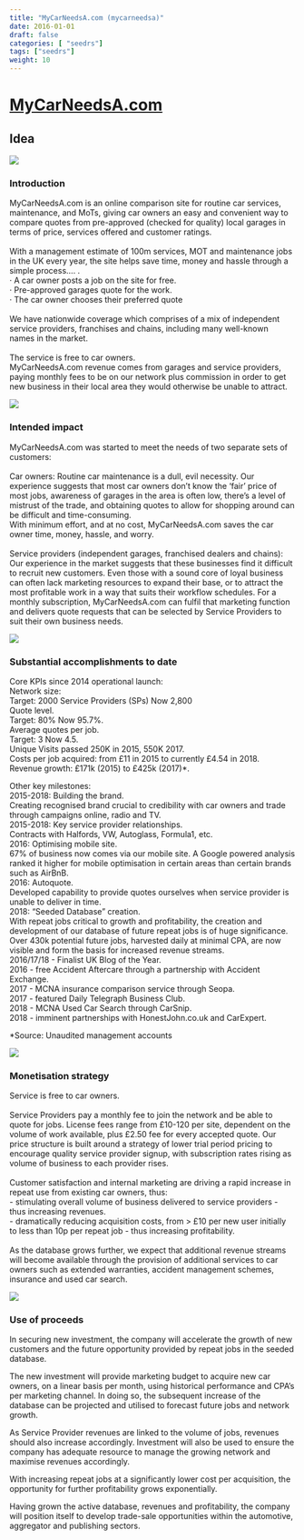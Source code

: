 ```yaml
---
title: "MyCarNeedsA.com (mycarneedsa)"
date: 2016-01-01
draft: false
categories: [ "seedrs"]
tags: ["seedrs"]
weight: 10
---
```


# [MyCarNeedsA.com](https://www.seedrs.com/mycarneedsa)

## Idea

![](/img/seedrs/uploads/startup/section_image/image/16135/atb21fns2xoqz2n0n9nretr6svilgdo/Intro_image.png?rect=0%2C60%2C600%2C491&w=600&fit=clip&s=2c39dd1a96912f63e29cc5ff7d4d2c51)

### Introduction

MyCarNeedsA.com is an online comparison site for routine car services, maintenance, and MoTs, giving car owners an easy and convenient way to compare quotes from pre-approved (checked for quality) local garages in terms of price, services offered and customer ratings. <br> <br>With a management estimate of 100m services, MOT and maintenance jobs in the UK every year, the site helps save time, money and hassle through a simple process…. . <br>· A car owner posts a job on the site for free. <br>· Pre-approved garages quote for the work. <br>· The car owner chooses their preferred quote <br> <br>We have nationwide coverage which comprises of a mix of independent service providers, franchises and chains, including many well-known names in the market. <br> <br>The service is free to car owners. <br>MyCarNeedsA.com revenue comes from garages and service providers, paying monthly fees to be on our network plus commission in order to get new business in their local area they would otherwise be unable to attract.

![](/img/seedrs/uploads/startup/section_image/image/16136/o3r40cuk1uqkdbxsgr70hn6uqmgefbn/intended_impact.jpeg?rect=0%2C0%2C5760%2C3840&w=600&fit=clip&s=1b8353a7605eb57664627ffd9f16865f)

### Intended impact

MyCarNeedsA.com was started to meet the needs of two separate sets of customers: <br> <br>Car owners: Routine car maintenance is a dull, evil necessity. Our experience suggests that most car owners don’t know the ‘fair’ price of most jobs, awareness of garages in the area is often low, there’s a level of mistrust of the trade, and obtaining quotes to allow for shopping around can be difficult and time-consuming. <br>With minimum effort, and at no cost, MyCarNeedsA.com saves the car owner time, money, hassle, and worry. <br> <br>Service providers (independent garages, franchised dealers and chains): Our experience in the market suggests that these businesses find it difficult to recruit new customers. Even those with a sound core of loyal business can often lack marketing resources to expand their base, or to attract the most profitable work in a way that suits their workflow schedules. For a monthly subscription, MyCarNeedsA.com can fulfil that marketing function and delivers quote requests that can be selected by Service Providers to suit their own business needs.

![](/img/seedrs/uploads/startup/section_image/image/16139/2hbtdvx3wbeiv71ank8dpiyey3tqm0/reviews1.2.png?rect=0%2C0%2C600%2C700&w=600&fit=clip&s=45af211926eabbd260c17a77e6f59eef)

### Substantial accomplishments to date

Core KPIs since 2014 operational launch: <br>Network size: <br>Target: 2000 Service Providers (SPs) Now 2,800 <br>Quote level. <br>Target: 80% Now 95.7%. <br>Average quotes per job. <br>Target: 3 Now 4.5. <br>Unique Visits passed 250K in 2015, 550K 2017. <br>Costs per job acquired: from £11 in 2015 to currently £4.54 in 2018. <br>Revenue growth: £171k (2015) to £425k (2017)*.

Other key milestones: <br>2015-2018: Building the brand. <br>Creating recognised brand crucial to credibility with car owners and trade through campaigns online, radio and TV. <br>2015-2018: Key service provider relationships. <br>Contracts with Halfords, VW, Autoglass, Formula1, etc. <br>2016: Optimising mobile site. <br>67% of business now comes via our mobile site. A Google powered analysis ranked it higher for mobile optimisation in certain areas than certain brands such as AirBnB. <br>2016: Autoquote. <br>Developed capability to provide quotes ourselves when service provider is unable to deliver in time. <br>2018: “Seeded Database” creation. <br>With repeat jobs critical to growth and profitability, the creation and development of our database of future repeat jobs is of huge significance. Over 430k potential future jobs, harvested daily at minimal CPA, are now visible and form the basis for increased revenue streams. <br>2016/17/18 - Finalist UK Blog of the Year. <br>2016 - free Accident Aftercare through a partnership with Accident Exchange. <br>2017 - MCNA insurance comparison service through Seopa. <br>2017 - featured Daily Telegraph Business Club. <br>2018 - MCNA Used Car Search through CarSnip. <br>2018 - imminent partnerships with HonestJohn.co.uk and CarExpert.

*Source: Unaudited management accounts

![](/img/seedrs/uploads/startup/section_image/image/16137/idz4rwkyudmth030iz7n5fw0z4hv1tt/Monetisation_strategy.jpeg?rect=0%2C0%2C4500%2C3003&w=600&fit=clip&s=6bf63dcf1b582da964a0da2e191fff1a)

### Monetisation strategy

Service is free to car owners. <br> <br>Service Providers pay a monthly fee to join the network and be able to quote for jobs. License fees range from £10-120 per site, dependent on the volume of work available, plus £2.50 fee for every accepted quote. Our price structure is built around a strategy of lower trial period pricing to encourage quality service provider signup, with subscription rates rising as volume of business to each provider rises. <br> <br>Customer satisfaction and internal marketing are driving a rapid increase in repeat use from existing car owners, thus: <br>- stimulating overall volume of business delivered to service providers - thus increasing revenues. <br>- dramatically reducing acquisition costs, from &gt; £10 per new user initially to less than 10p per repeat job - thus increasing profitability. <br> <br>As the database grows further, we expect that additional revenue streams will become available through the provision of additional services to car owners such as extended warranties, accident management schemes, insurance and used car search.

![](/img/seedrs/uploads/startup/section_image/image/16138/mqgwcy0exjhtym385sdot6fudd8trsg/Target_Market.jpeg?rect=0%2C0%2C5760%2C3840&w=600&fit=clip&s=be9ae8351754054d16aca0b0978bf85a)

### Use of proceeds

In securing new investment, the company will accelerate the growth of new customers and the future opportunity provided by repeat jobs in the seeded database.

The new investment will provide marketing budget to acquire new car owners, on a linear basis per month, using historical performance and CPA’s per marketing channel. In doing so, the subsequent increase of the database can be projected and utilised to forecast future jobs and network growth.

As Service Provider revenues are linked to the volume of jobs, revenues should also increase accordingly. Investment will also be used to ensure the company has adequate resource to manage the growing network and maximise revenues accordingly.

With increasing repeat jobs at a significantly lower cost per acquisition, the opportunity for further profitability grows exponentially.

Having grown the active database, revenues and profitability, the company will position itself to develop trade-sale opportunities within the automotive, aggregator and publishing sectors.

